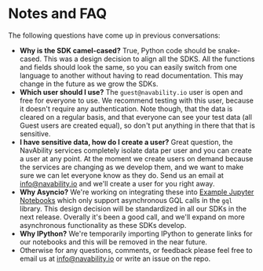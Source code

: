 # Notes and FAQ

The following questions have come up in previous conversations:

- **Why is the SDK camel-cased?** True, Python code should be snake-cased. This was a design decision to align all the SDKS. All the functions and fields should look the same, so you can easily switch from one language to another without having to read documentation. This may change in the future as we grow the SDKs.
- **Which user should I use?** The `guest@navability.io` user is open and free for everyone to use. We recommend testing with this user, because it doesn't require any authentication. Note though, that the data is cleared on a regular basis, and that everyone can see your test data (all Guest users are created equal), so don't put anything in there that that is sensitive.
- **I have sensitive data, how do I create a user?** Great question, the NavAbility services completely isolate data per user and you can create a user at any point. At the moment we create users on demand because the services are changing as we develop them, and we want to make sure we can let everyone know as they do. Send us an email at [info@navability.io](mailto:info@navability.io) and we'll create a user for you right away.
- **Why Asyncio?** We're working on integrating these into [Example Jupyter Notebooks](https://github.com/NavAbility/BinderNotebooks) which only support asynchronous GQL calls in the `gql` library. This design decision will be standardized in all our SDKs in the next release. Overally it's been a good call, and we'll expand on more asynchronous functionality as these SDKs develop.  
- **Why IPython?** We're temporarily importing IPython to generate links for our notebooks and this will be removed in the near future.
- Otherwise for any questions, comments, or feedback please feel free to email us at [info@navability.io](mailto:info@navability.io) or write an issue on the repo. 